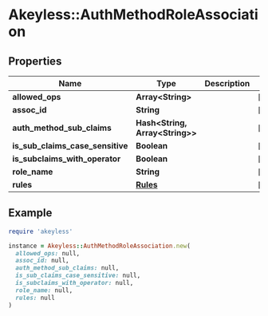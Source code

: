 # Akeyless::AuthMethodRoleAssociation

## Properties

| Name | Type | Description | Notes |
| ---- | ---- | ----------- | ----- |
| **allowed_ops** | **Array&lt;String&gt;** |  | [optional] |
| **assoc_id** | **String** |  | [optional] |
| **auth_method_sub_claims** | **Hash&lt;String, Array&lt;String&gt;&gt;** |  | [optional] |
| **is_sub_claims_case_sensitive** | **Boolean** |  | [optional] |
| **is_subclaims_with_operator** | **Boolean** |  | [optional] |
| **role_name** | **String** |  | [optional] |
| **rules** | [**Rules**](Rules.md) |  | [optional] |

## Example

```ruby
require 'akeyless'

instance = Akeyless::AuthMethodRoleAssociation.new(
  allowed_ops: null,
  assoc_id: null,
  auth_method_sub_claims: null,
  is_sub_claims_case_sensitive: null,
  is_subclaims_with_operator: null,
  role_name: null,
  rules: null
)
```

